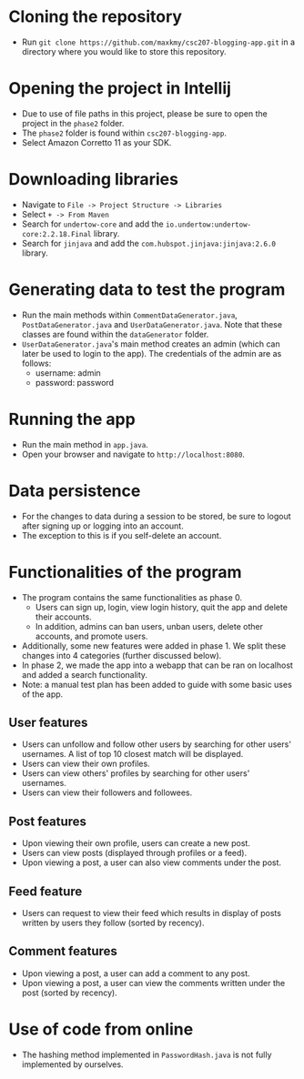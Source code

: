# Cloning the repository 
- Run `git clone https://github.com/maxkmy/csc207-blogging-app.git` in a directory where you would like to store this repository. 

# Opening the project in Intellij 
- Due to use of file paths in this project, please be sure to open the project in the `phase2` folder. 
- The `phase2` folder is found within `csc207-blogging-app`.
- Select Amazon Corretto 11 as your SDK. 

# Downloading libraries 
- Navigate to `File -> Project Structure -> Libraries`
- Select `+ -> From Maven`
- Search for `undertow-core` and add the `io.undertow:undertow-core:2.2.18.Final` library. 
- Search for `jinjava` and add the `com.hubspot.jinjava:jinjava:2.6.0` library. 

# Generating data to test the program
- Run the main methods within `CommentDataGenerator.java`, `PostDataGenerator.java` and `UserDataGenerator.java`. Note that these classes are found within the `dataGenerator` folder.
- `UserDataGenerator.java`'s main method creates an admin (which can later be used to login to the app). The credentials of the admin are as follows: 
  - username: admin
  - password: password 
  
# Running the app 
- Run the main method in `app.java`. 
- Open your browser and navigate to `http://localhost:8080`. 

# Data persistence 
- For the changes to data during a session to be stored, be sure to logout after signing up or logging into an account. 
- The exception to this is if you self-delete an account. 

# Functionalities of the program 
- The program contains the same functionalities as phase 0. 
  - Users can sign up, login, view login history, quit the app and delete their accounts. 
  - In addition, admins can ban users, unban users, delete other accounts, and promote users. 
- Additionally, some new features were added in phase 1. We split these changes into 4 categories (further discussed below). 
- In phase 2, we made the app into a webapp that can be ran on localhost and added a search functionality.
- Note: a manual test plan has been added to guide with some basic uses of the app. 

## User features 
- Users can unfollow and follow other users by searching for other users' usernames. A list of top 10 closest match will be displayed. 
- Users can view their own profiles. 
- Users can view others' profiles by searching for other users' usernames. 
- Users can view their followers and followees. 

## Post features 
- Upon viewing their own profile, users can create a new post. 
- Users can view posts (displayed through profiles or a feed). 
- Upon viewing a post, a user can also view comments under the post. 

## Feed feature 
- Users can request to view their feed which results in display of posts written by users they follow (sorted by recency). 

## Comment features 
- Upon viewing a post, a user can add a comment to any post. 
- Upon viewing a post, a user can view the comments written under the post (sorted by recency). 

# Use of code from online
- The hashing method implemented in `PasswordHash.java` is not fully implemented by ourselves.
